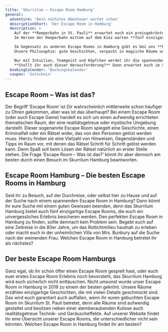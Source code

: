 ```yaml
---
title: 'Skurrilum – Escape Room Hamburg'
general:
  adventure: 'Dein nächstes Abenteuer wartet schon'
  descriptionShort: 'Der Escape Room in Hamburg'
  description: >
    Auf der **Reeperbahn in St. Pauli** erwartet euch ein preisgekrönter Escape Room in Hamburg, betrieben von den kreativen Köpfen des **Hamburger Schmidt Theaters**.  
    Im Herzen der Reeperbahn mittem auf dem Kiez warten **fünf einzigartige und spannende Escape Rooms** auf Detektive, Schnitzeljäger und Rätselknacker jeden Alters.  

    Im Gegensatz zu anderen Escape Rooms in Hamburg gibt es bei uns **keinen Countdown, keine Uhr – und somit auch keine Verlierer**.  
    Unsere Philosophie: gute Geschichten, verpackt in magische Räume und knifflige Rätsel. Und dabei steht der Spaß natürlich an erster Stelle.  

    Nur mit Intuition, Teamgeist und Köpfchen werdet ihr die spannenden Escape Rooms im Skurrilum Hamburg meistern.  
    **Stellt ihr euch dieser Herausforderung?** Dann erwartet euch im Skurrilum ein unvergessliches Abenteuer voller Spannung, Spaß und Rätsel.
  bookingCalender: 'Buchungskalender'
  coupon: 'Gutschein'
---
```


## Escape Room – Was ist das?

Der Begriff ‘Escape Room’ ist Dir wahrscheinlich mittlerweile schon häufiger zu Ohren gekommen, aber was ist das überhaupt? Bei einem Escape Room (oder auch Escape Game) handelt es sich um einen aufwendig errichteten thematischen Raum, der eine realitätsgetreue oder mystische Umgebung darstellt. Dieser sogenannte Escape Room spiegelt eine Geschichte, einen Kriminalfall oder ein Rätsel wider, das von den Personen gelöst werden muss. Hierzu finden sie eine Vielzahl von Hinweisen, Gegenständen und Tipps im Raum vor, mit denen das Rätsel Schritt für Schritt gelöst werden kann. Denn Spaß soll beim Lösen der Rätsel natürlich an erster Stelle stehen. Die Frage ‘Escape Room – Was ist das?’ könnt ihr aber dennoch am besten durch einen Besuch im Skurrilum Hamburg beantworten.

## Escape Room Hamburg – Die besten Escape Rooms in Hamburg

Seid ihr zu Besuch, auf der Durchreise, oder selbst hier zu Hause und auf der Suche nach einem spannenden Escape Room in Hamburg? Dann könnt ihr eure Suche mit einem guten Gewissen beenden, denn das Skurrilum Hamburg bietet euch fünf einzigartige Escape Rooms, die euch ein unvergessliches Erlebnis bescheren werden. Den perfekten Escape Room in Hamburg zu finden, sollte demnach kein Problem sein. Begebt euch auf eine Zeitreise in die 80er Jahre, um das Rotlichtmilieu hautnah zu erleben oder macht euch in der unheimlichen Villa von Mrs. Bunbury auf die Suche nach der weinenden Frau. Welchen Escape Room in Hamburg betretet ihr als nächstes?

## Der beste Escape Room Hamburgs

Ganz egal, ob ihr schon öfter einen Escape Room gespielt hast, oder euch euer erstes Escape Room Erlebnis noch bevorsteht, das Skurrilum Hamburg wird euch sicherlich nicht enttäuschen. Nicht umsonst wurde unser Escape Room in Hamburg in 2019 zu einem der besten gekrönt. Unsere Räume erzählen einzigartige Geschichten, die mit vielen Details geschmückt sind. Das wird euch garantiert auch auffallen, wenn ihr euren gebuchten Escape Room im Skurrilum St. Pauli betretet, denn alle Räume sind aufwendig gestaltet und besitzen neben einer atemberaubenden Kulisse auch realitätsgetreue Technik- und Geräuscheffekte. Auf unserer Website findet ihr eine Übersicht unserer Escape Rooms, die unterschiedlicher nicht sein könnten. Welchen Escape Room in Hamburg findet ihr am besten?
